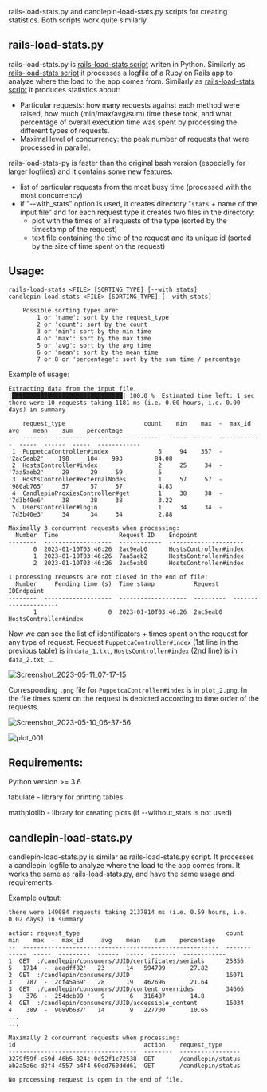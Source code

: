 rails-load-stats.py and candlepin-load-stats.py scripts for creating statistics. Both scripts work quite similarly.

## rails-load-stats.py

rails-load-stats.py is [rails-load-stats script](https://github.com/pmoravec/rails-load-stats) writen in Python. Similarly as [rails-load-stats script](https://github.com/pmoravec/rails-load-stats) it processes a logfile of a Ruby on Rails app to analyze where the load to the app comes from.  Similarly as [rails-load-stats script](https://github.com/pmoravec/rails-load-stats) it produces statistics about:
- Particular requests: how many requests against each method were raised, how much (min/max/avg/sum) time these took, and what percentage of overall execution time was spent by processing the different types of requests.
- Maximal level of concurrency: the peak number of requests that were processed in parallel.

rails-load-stats-py is faster than the original bash version (especially for larger logfiles) and it contains some new features:
- list of particular requests from the most busy time (processed with the most concurrency)
- if "--with_stats" option is used, it creates directory "`stats` + name of the input file" and for each request type it creates two files in the directory:
    - plot with the times of all requests of the type (sorted by the timestamp of the request)
    - text file containing the time of the request and its unique id (sorted by the size of time spent on the request)
    

## Usage: 
    rails-load-stats <FILE> [SORTING_TYPE] [--with_stats]
    candlepin-load-stats <FILE> [SORTING_TYPE] [--with_stats]

        Possible sorting types are:
            1 or 'name': sort by the request_type
            2 or 'count': sort by the count
            3 or 'min': sort by the min time
            4 or 'max': sort by the max time
            5 or 'avg': sort by the avg time
            6 or 'mean': sort by the mean time
            7 or 8 or 'percentage': sort by the sum time / percentage


Example of usage:

    Extracting data from the input file.
    |███████████████████████████████| 100.0 %  Estimated time left: 1 sec       
    there were 10 requests taking 1181 ms (i.e. 0.00 hours, i.e. 0.00 days) in summary

        request_type                      count    min    max  -  max_id       avg    mean    sum    percentage
    --  ------------------------------  -------  -----  -----  ------------  -----  ------  -----  ------------
     1  PuppetcaController#index              5     94    357  - '2ac5eab2'    198     184    993         84.08
     2  HostsController#index                 2     25     34  - '7aa5aeb2'     29      29     59          5
     3  HostsController#externalNodes         1     57     57  - '980ab765'     57      57     57          4.83
     4  CandlepinProxiesController#get        1     38     38  - '7d3b40e6'     38      38     38          3.22
     5  UsersController#login                 1     34     34  - '7d3b40e3'     34      34     34          2.88
    
    Maximally 3 concurrent requests when processing:
      Number  Time                 Request ID    Endpoint
    --------  -------------------  ------------  ---------------------
           0  2023-01-10T03:46:26  2ac9eab0      HostsController#index
           1  2023-01-10T03:46:26  7aa5aeb2      HostsController#index
           2  2023-01-10T03:46:26  2ac5eab0      HostsController#index

    1 processing requests are not closed in the end of file:
      Number     Pending time (s)  Time stamp           Request    IDEndpoint
    --------  -------------------  -------------------  ---------  ---------------------
           1                    0  2023-01-10T03:46:26  2ac5eab0   HostsController#index

Now we can see the list of identificators + times spent on the request for any type of request. Request `PuppetcaController#index` (1st line in the previous table) is in `data_1.txt`, `HostsController#index` (2nd line) is in `data_2.txt`, ... 

![Screenshot_2023-05-11_07-17-15](https://github.com/pavlinamv/rails-load-stats-py/assets/22654167/7d0b9bee-1e2b-4267-8fc5-0fc7000287d3)

Corresponding `.png` file for `PuppetcaController#index` is in `plot_2.png`. In the file times spent on the request is depicted according to time order of the requests.

![Screenshot_2023-05-10_06-37-56](https://github.com/pavlinamv/rails-load-stats-py/assets/22654167/d0d3dcb8-f268-4523-8fad-a586f33acbc1)

![plot_001](https://github.com/pavlinamv/rails-load-stats-py/assets/22654167/05484dae-1d45-48f5-b500-0f3c0b8dba89)


## Requirements:
Python version >= 3.6

tabulate - library for printing tables

mathplotlib - library for creating plots (if --without_stats is not used)


## candlepin-load-stats.py

candlepin-load-stats.py is similar as rails-load-stats.py script. It processes a candlepin logfile to analyze where the load to the app comes from. It works the same as rails-load-stats.py, and have the same usage and requirements.

Example output:

    there were 149084 requests taking 2137814 ms (i.e. 0.59 hours, i.e. 0.02 days) in summary

    action: request_type                                         count    min    max  -  max_id     avg    mean    sum    percentage
    --  -------------------------------------------------------  -------  -----  -----  ---------  ------  -----  -------  ------------
    1  GET  :/candlepin/consumers/UUID/certificates/serials      25856      5   1714  - 'aeadff82'   23      14   594799       27.82
    2  GET  :/candlepin/consumers/UUID                           16071      3    787  - '2cf45a69'   28      19   462696       21.64
    3  GET  :/candlepin/consumers/UUID/content_overrides         34666      3    376  - '254dcb99 '   9       6   316487       14.8
    4  GET  :/candlepin/consumers/UUID/accessible_content        16034      4    389  - '9089b687'   14       9   227700       10.65
    ...
    ...

    Maximally 2 concurrent requests when processing:
    id                                    action    request_type
    ------------------------------------  --------  -----------------
    3279f59f-c59d-46b5-824c-0d52f1c72538  GET       /candlepin/status
    ab2a5a6c-d2f4-4557-a4f4-60ed760ddd61  GET       /candlepin/status

    No processing request is open in the end of file.
    
